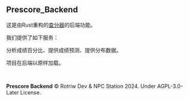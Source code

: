 ## Prescore_Backend

这是由Rust重构的[查分器](https://github.com/GoForceX/PrescoreFlutter)的后端功能。

我们提供了如下服务：

分析成绩百分比、提供成绩预测、提供分布数据。

项目在后端以原样加载。

<br/>

**Prescore Backend** &copy; Rotriw Dev & NPC Station 2024. Under AGPL-3.0-Later License.
